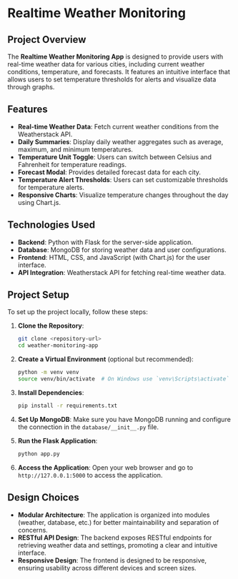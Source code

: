 # Realtime Weather Monitoring 


## Project Overview
The **Realtime Weather Monitoring App** is designed to provide users with real-time weather data for various cities, including current weather conditions, temperature, and forecasts. It features an intuitive interface that allows users to set temperature thresholds for alerts and visualize data through graphs.

## Features
- **Real-time Weather Data**: Fetch current weather conditions from the Weatherstack API.
- **Daily Summaries**: Display daily weather aggregates such as average, maximum, and minimum temperatures.
- **Temperature Unit Toggle**: Users can switch between Celsius and Fahrenheit for temperature readings.
- **Forecast Modal**: Provides detailed forecast data for each city.
- **Temperature Alert Thresholds**: Users can set customizable thresholds for temperature alerts.
- **Responsive Charts**: Visualize temperature changes throughout the day using Chart.js.

## Technologies Used
- **Backend**: Python with Flask for the server-side application.
- **Database**: MongoDB for storing weather data and user configurations.
- **Frontend**: HTML, CSS, and JavaScript (with Chart.js) for the user interface.
- **API Integration**: Weatherstack API for fetching real-time weather data.

## Project Setup
To set up the project locally, follow these steps:

1. **Clone the Repository**:
   ```bash
   git clone <repository-url>
   cd weather-monitoring-app
   ```

2. **Create a Virtual Environment** (optional but recommended):
   ```bash
   python -m venv venv
   source venv/bin/activate  # On Windows use `venv\Scripts\activate`
   ```

3. **Install Dependencies**:
   ```bash
   pip install -r requirements.txt
   ```

4. **Set Up MongoDB**: Make sure you have MongoDB running and configure the connection in the `database/__init__.py` file.

5. **Run the Flask Application**:
   ```bash
   python app.py
   ```

6. **Access the Application**: Open your web browser and go to `http://127.0.0.1:5000` to access the application.

## Design Choices

- **Modular Architecture**: The application is organized into modules (weather, database, etc.) for better maintainability and separation of concerns.
- **RESTful API Design**: The backend exposes RESTful endpoints for retrieving weather data and settings, promoting a clear and intuitive interface.
- **Responsive Design**: The frontend is designed to be responsive, ensuring usability across different devices and screen sizes.
